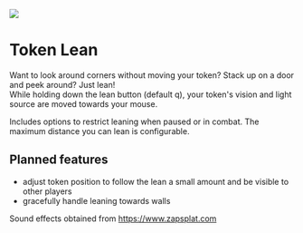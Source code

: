 ![](demo/demo.gif)

# Token Lean
Want to look around corners without moving your token? Stack up on a door and peek around? Just lean!  
While holding down the lean button (default q), your token's vision and light source are moved towards your mouse.  

Includes options to restrict leaning when paused or in combat.
The maximum distance you can lean is configurable.
  
## Planned features
- adjust token position to follow the lean a small amount and be visible to other players
- gracefully handle leaning towards walls

Sound effects obtained from https://www.zapsplat.com